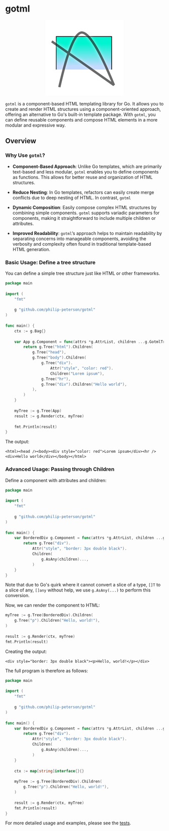# gotml

<p align="center">
	<img src="https://raw.githubusercontent.com/philip-peterson/gotml/main/gotml_logo.png" />
</p>

`gotml` is a component-based HTML templating library for Go. It allows you to create and render HTML structures using a component-oriented approach, offering an alternative to Go's built-in template package. With `gotml`, you can define reusable components and compose HTML elements in a more modular and expressive way.

## Overview

### Why Use `gotml`?

- **Component-Based Approach**: Unlike Go templates, which are primarily text-based and less modular, `gotml` enables you to define components as functions. This allows for better reuse and organization of HTML structures.

- **Reduce Nesting**: In Go templates, refactors can easily create merge conflicts due to deep nesting of HTML. In contrast, `gotml` 

- **Dynamic Composition**: Easily compose complex HTML structures by combining simple components. `gotml` supports variadic parameters for components, making it straightforward to include multiple children or attributes.

- **Improved Readability**: `gotml`’s approach helps to maintain readability by separating concerns into manageable components, avoiding the verbosity and complexity often found in traditional template-based HTML generation.

### Basic Usage: Define a tree structure

You can define a simple tree structure just like HTML or other frameworks.

```go
package main

import (
	"fmt"

	g "github.com/philip-peterson/gotml"
)

func main() {
	ctx := g.Bag{}

	var App g.Component = func(attrs *g.AttrList, children ...g.GotmlTree) g.GotmlTree {
		return g.Tree("html").Children(
			g.Tree("head"),
			g.Tree("body").Children(
				g.Tree("div").
					Attr("style", "color: red").
					Children("Lorem ipsum"),
				g.Tree("hr"),
				g.Tree("div").Children("Hello world"),
			),
		)
	}

	myTree := g.Tree(App)
	result := g.Render(ctx, myTree)

	fmt.Println(result)
}
```

The output:

```
<html><head /><body><div style="color: red">Lorem ipsum</div><hr /><div>Hello world</div></body></html>
```

### Advanced Usage: Passing through Children

Define a component with attributes and children:

```go
package main

import (
	"fmt"

	g "github.com/philip-peterson/gotml"
)

func main() {
	var BorderedDiv g.Component = func(attrs *g.AttrList, children ...g.GotmlTree) g.GotmlTree {
		return g.Tree("div").
			Attr("style", "border: 3px double black").
			Children(
				g.AsAny(children)...,
			)
	}
}
```

Note that due to Go's quirk where it cannot convert a slice of a type, `[]T` to a slice of any, `[]any` without help, we use `g.AsAny(...)` to perform this conversion.

Now, we can render the component to HTML:

```go
myTree := g.Tree(BorderedDiv).Children(
    g.Tree("p").Children("Hello, world!"),
)

result := g.Render(ctx, myTree)
fmt.Println(result)
```

Creating the output:

```
<div style="border: 3px double black"><p>Hello, world!</p></div>
```

The full program is therefore as follows:

```go
package main

import (
	"fmt"

	g "github.com/philip-peterson/gotml"
)

func main() {
	var BorderedDiv g.Component = func(attrs *g.AttrList, children ...g.GotmlTree) g.GotmlTree {
		return g.Tree("div").
			Attr("style", "border: 3px double black").
			Children(
				g.AsAny(children)...,
			)
	}

	ctx := map[string]interface{}{}

	myTree := g.Tree(BorderedDiv).Children(
		g.Tree("p").Children("Hello, world!"),
	)

	result := g.Render(ctx, myTree)
	fmt.Println(result)
}
```

For more detailed usage and examples, please see the [tests](https://github.com/philip-peterson/gotml/blob/main/main_test.go).
